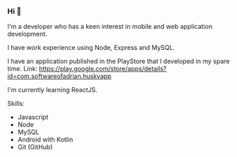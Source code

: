 ### Hi 👋

I'm a developer who has a keen interest in mobile and web application development.

I have work experience using Node, Express and MySQL.

I have an application published in the PlayStore that I developed in my spare time. 
Link: https://play.google.com/store/apps/details?id=com.softwareofadrian.huskyapp

I'm currently learning ReactJS.

Skills: 
- Javascript 
- Node 
- MySQL 
- Android with Kotlin 
- Git (GitHub) 




